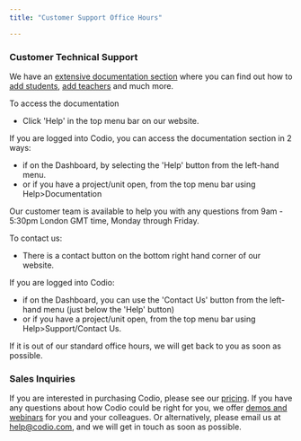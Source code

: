 ```yaml
---
title: "Customer Support Office Hours"

---
```


### Customer Technical Support 

We have an [extensive documentation section](/docs) where you can find out how to [add students](/docs/teacher/create/addstudents/), [add teachers](/docs/teacher/create/addteachers/) and much more. 

To access the documentation

- Click 'Help' in the top menu bar on our website.

If you are logged into Codio, you can access the documentation section in 2 ways:

- if on the Dashboard, by selecting the 'Help' button from the left-hand menu.
- or if you have a project/unit open, from the top menu bar using Help>Documentation

Our customer team is available to help you with any questions from 9am - 5:30pm London GMT time, Monday through Friday. 

To contact us:

- There is a contact button on the bottom right hand corner of our website.

If you are logged into Codio:

- if on the Dashboard, you can use the 'Contact Us' button from the left-hand menu (just below the 'Help' button) 
- or if you have a project/unit open, from the top menu bar using Help>Support/Contact Us. 

If it is out of our standard office hours, we will get back to you as soon as possible.


### Sales Inquiries 

If you are interested in purchasing Codio, please see our [pricing](/pricing/). If you have any questions about how Codio could be right for you, we offer [demos and webinars](/demo) for you and your colleagues. Or alternatively, please email us at help@codio.com, and we will get in touch as soon as possible. 

